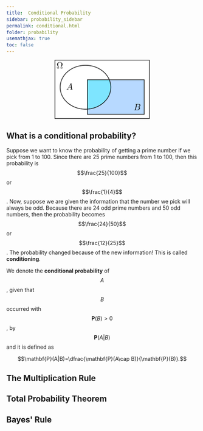 ```yaml
---
title:  Conditional Probability
sidebar: probability_sidebar
permalink: conditional.html
folder: probability
usemathjax: true
toc: false
---
```


<p align="center">
  <img src="images/prob/conditional.png" style="width:250px;height:auto;"/>
</p>

## What is a conditional probability?

Suppose we want to know the probability of getting a prime number if we pick from 1 to 100. Since there are 25 prime numbers from 1 to 100, then this probability is $$\frac{25}{100}$$ or $$\frac{1}{4}$$. Now, suppose we are given the information that the number we pick will always be odd. Because there are 24 odd prime numbers and 50 odd numbers, then the probability becomes $$\frac{24}{50}$$ or $$\frac{12}{25}$$. The probability changed because of the new information! This is called **conditioning**.

We denote the **conditional probability** of $$A$$, given that $$B$$ occurred with $$\mathbf{P}(B)>0$$, by $$\mathbf{P}(A\vert B)$$ and it is defined as

$$\mathbf{P}(A|B)=\dfrac{\mathbf{P}(A\cap B)}{\mathbf{P}(B)}.$$

## The Multiplication Rule


## Total Probability Theorem


## Bayes' Rule

